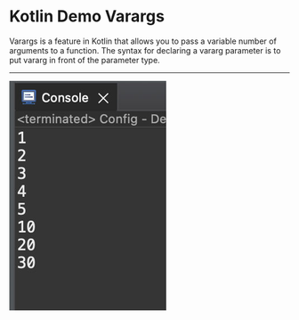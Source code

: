 # Kotlin Demo Varargs

Varargs is a feature in Kotlin that allows you to pass a variable number of arguments to a function. The syntax for declaring a vararg parameter is to put vararg in front of the parameter type.

____

[![Vaibhav Mojidra - 1.jpeg](https://raw.githubusercontent.com/VaibhavMojidra/Kotlin---Demo-Varargs/master/output/1.jpeg "Vaibhav Mojidra")](https://vaibhavmojidra.github.io/site/)